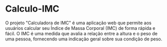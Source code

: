 # Calculo-IMC
O projeto "Calculadora de IMC" é uma aplicação web que permite aos usuários calcular seu Índice de Massa Corporal (IMC) de forma rápida e fácil. O IMC é uma medida que avalia a relação entre a altura e o peso de uma pessoa, fornecendo uma indicação geral sobre sua condição de peso.
